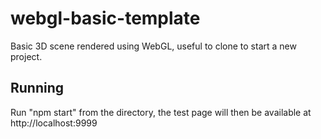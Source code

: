 # webgl-basic-template
Basic 3D scene rendered using WebGL, useful to clone to start a new project.

## Running
Run "npm start" from the directory, the test page will then be available at http://localhost:9999
